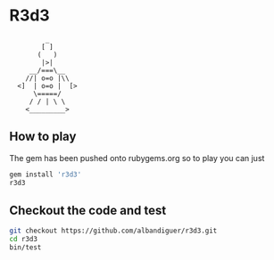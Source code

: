 # R3d3
             _
            [ ]
           (   )
            |>|
         __/===\__
        //| o=o |\\
      <]  | o=o |  [>
          \=====/
         / / | \ \
        <_________>

## How to play

The gem has been pushed onto rubygems.org so to play you can just 

```bash
gem install 'r3d3'
r3d3
```

## Checkout the code and test


```bash
git checkout https://github.com/albandiguer/r3d3.git
cd r3d3
bin/test
```

